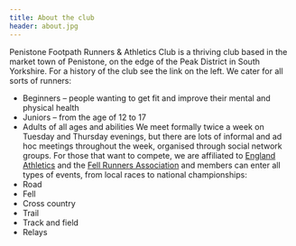 ```yaml
---
title: About the club
header: about.jpg
---
```


Penistone Footpath Runners & Athletics Club is a thriving club based in the market town of Penistone, on the edge of the Peak District in South Yorkshire. For a history of the club see the link on the left.
We cater for all sorts of runners:

- Beginners &ndash; people wanting to get fit and improve their mental and physical health
- Juniors &ndash; from the age of 12 to 17
- Adults of all ages and abilities
  We meet formally twice a week on Tuesday and Thursday evenings, but there are lots of informal and ad hoc meetings throughout the week, organised through social network groups.
  For those that want to compete, we are affiliated to [England Athletics](https://www.englandathletics.org/clubs-and-facilities/) and the [Fell Runners Association](https://www.fellrunner.org.uk/) and members can enter all types of events, from local races to national championships:
- Road
- Fell
- Cross country
- Trail
- Track and field
- Relays
